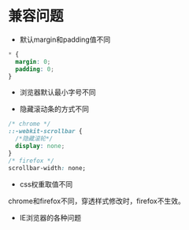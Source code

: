 # 兼容问题

- 默认margin和padding值不同
```css
* {
  margin: 0;
  padding: 0;
}
```

- 浏览器默认最小字号不同

- 隐藏滚动条的方式不同

```css
/* chrome */
::-webkit-scrollbar {
  /*隐藏滚轮*/
  display: none;
}
/* firefox */
scrollbar-width: none;
```

- css权重取值不同

chrome和firefox不同，穿透样式修改时，firefox不生效。


- IE浏览器的各种问题
